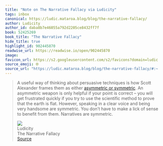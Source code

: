 ```yaml
---
title: "Note on The Narrative Fallacy via Ludicity"
tags: inbox
canonical: https://ludic.mataroa.blog/blog/the-narrative-fallacy/
author: Ludicity
author_id: daba8b7e46055a792d2205ce8432ff7f
book: 52425269
book_title: "The Narrative Fallacy"
hide_title: true
highlight_id: 902445870
readwise_url: https://readwise.io/open/902445870
image: 
favicon_url: https://s2.googleusercontent.com/s2/favicons?domain=ludic.mataroa.blog
source_emoji: 🌐
source_url: "https://ludic.mataroa.blog/blog/the-narrative-fallacy/#:~:text=A%20useful%20way,Narratives%20are%20symmetric."
---
```


> A useful way of thinking about persuasive techniques is how Scott Alexander frames them as either [asymmetric or symmetric](https://web.archive.org/web/20210531113605/https://slatestarcodex.com/2017/03/24/guided-by-the-beauty-of-our-weapons/). An asymmetric weapon is only helpful if your point is correct – you will get frustrated quickly if you try to use the scientific method to prove that the earth is flat. However, speaking in a clear voice and being very handsome are symmetric. You don’t have to make a lick of sense to benefit from them. Narratives are symmetric.
> <div class="quoteback-footer"><div class="quoteback-avatar"><img class="mini-favicon" src="https://s2.googleusercontent.com/s2/favicons?domain=ludic.mataroa.blog"></div><div class="quoteback-metadata"><div class="metadata-inner"><span style="display:none">FROM:</span><div aria-label="Ludicity" class="quoteback-author"> Ludicity</div><div aria-label="The Narrative Fallacy" class="quoteback-title"> The Narrative Fallacy</div></div></div><div class="quoteback-backlink"><a target="_blank" aria-label="go to the full text of this quotation" rel="noopener" href="https://ludic.mataroa.blog/blog/the-narrative-fallacy/#:~:text=A%20useful%20way,Narratives%20are%20symmetric." class="quoteback-arrow"> Source</a></div></div>